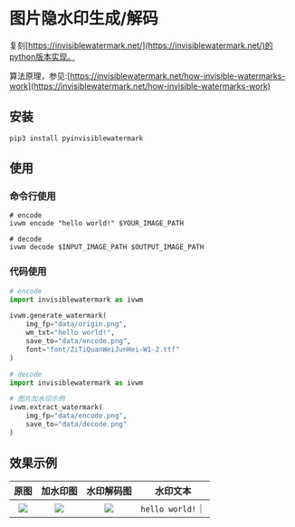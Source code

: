 # 图片隐水印生成/解码

复刻[https://invisiblewatermark.net/](https://invisiblewatermark.net/)的python版本实现。

算法原理，参见:[https://invisiblewatermark.net/how-invisible-watermarks-work](https://invisiblewatermark.net/how-invisible-watermarks-work)

## 安装

```
pip3 install pyinvisiblewatermark
```

## 使用

### 命令行使用

```
# encode
ivwm encode "hello world!" $YOUR_IMAGE_PATH

# decode
ivwm decode $INPUT_IMAGE_PATH $OUTPUT_IMAGE_PATH
```

### 代码使用

```python
# encode
import invisiblewatermark as ivwm

ivwm.generate_watermark(
    img_fp="data/origin.png",
    wm_txt="hello world!",
    save_to="data/encode.png",
    font="font/ZiTiQuanWeiJunHei-W1-2.ttf"
)
```

```python
# decode
import invisiblewatermark as ivwm

# 图片加水印示例
ivwm.extract_watermark(
    img_fp="data/encode.png",
    save_to="data/decode.png"
)
```

## 效果示例

|原图|加水印图|水印解码图|水印文本|
|:-:|:-:|:-:|:-:|
|![](./docs/origin.png)|![](./docs/encode.png)|![](./docs/decode.png)|`hello world!`｜
